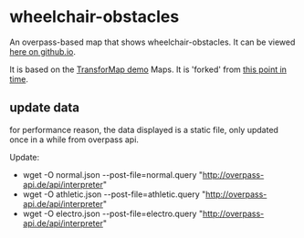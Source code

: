 # wheelchair-obstacles
An overpass-based map that shows wheelchair-obstacles. It can be viewed [here on github.io](http://species.github.io/wheelchair-obstacles/normal.html#16/47.0720/15.4433).

It is based on the [TransforMap demo](https://github.com/TransforMap/demo.transformap.co) Maps. It is 'forked' from [this point in time](https://github.com/TransforMap/demo.transformap.co/tree/bb5419e895d1ed440cdc645d1de8b455cfa78a8c).

## update data

for performance reason, the data displayed is a static file, only updated once in a while from overpass api.

Update:

* wget -O normal.json --post-file=normal.query "http://overpass-api.de/api/interpreter"
* wget -O athletic.json --post-file=athletic.query "http://overpass-api.de/api/interpreter"
* wget -O electro.json --post-file=electro.query "http://overpass-api.de/api/interpreter"
